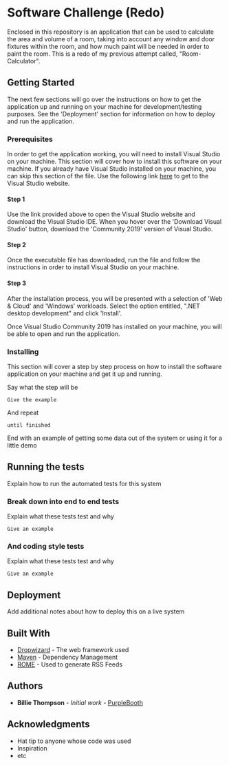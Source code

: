 # Software Challenge (Redo)

Enclosed in this repository is an application that can be used to calculate the area and volume of a room, taking into account any window and door fixtures within the room, and how much paint will be needed in order to paint the room. This is a redo of my previous attempt called, "Room-Calculator".

## Getting Started

The next few sections will go over the instructions on how to get the application up and running on your machine for development/testing purposes. See the 'Deployment' section for information on how to deploy and run the application.

### Prerequisites

In order to get the application working, you will need to install Visual Studio on your machine. This section will cover how to install this software on your machine. If you already have Visual Studio installed on your machine, you can skip this section of the file. Use the following link [here](https://visualstudio.microsoft.com/) to get to the Visual Studio website.

#### Step 1
Use the link provided above to open the Visual Studio website and download the Visual Studio IDE. When you hover over the 'Download Visual Studio' button, download the 'Community 2019' version of Visual Studio.

#### Step 2
Once the executable file has downloaded, run the file and follow the instructions in order to install Visual Studio on your machine.

#### Step 3
After the installation process, you will be presented with a selection of 'Web & Cloud' and 'Windows' workloads. Select the option entitled, ".NET desktop development" and click 'Install'.

Once Visual Studio Community 2019 has installed on your machine, you will be able to open and run the application.
### Installing

This section will cover a step by step process on how to install the software application on your machine and get it up and running.

Say what the step will be

```
Give the example
```

And repeat

```
until finished
```

End with an example of getting some data out of the system or using it for a little demo

## Running the tests

Explain how to run the automated tests for this system

### Break down into end to end tests

Explain what these tests test and why

```
Give an example
```

### And coding style tests

Explain what these tests test and why

```
Give an example
```

## Deployment

Add additional notes about how to deploy this on a live system

## Built With

* [Dropwizard](http://www.dropwizard.io/1.0.2/docs/) - The web framework used
* [Maven](https://maven.apache.org/) - Dependency Management
* [ROME](https://rometools.github.io/rome/) - Used to generate RSS Feeds

## Authors

* **Billie Thompson** - *Initial work* - [PurpleBooth](https://github.com/PurpleBooth)

## Acknowledgments

* Hat tip to anyone whose code was used
* Inspiration
* etc
